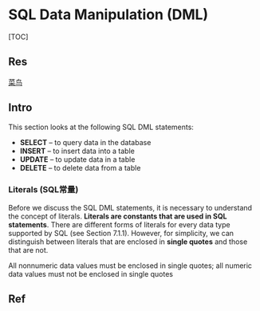 # SQL Data Manipulation (DML)

[TOC]



## Res
[菜鸟](https://www.runoob.com/mysql)



## Intro
This section looks at the following SQL DML statements:
- **SELECT** – to query data in the database
- **INSERT** – to insert data into a table  
- **UPDATE** – to update data in a table  
- **DELETE** – to delete data from a table


### Literals (SQL常量)
Before we discuss the SQL DML statements, it is necessary to understand the concept of literals. **Literals are constants that are used in SQL statements**. There are different forms of literals for every data type supported by SQL (see Section 7.1.1). However, for simplicity, we can distinguish between literals that are enclosed in **single quotes** and those that are not. 

All nonnumeric data values must be enclosed in single quotes; all numeric data values must not be enclosed in single quotes



## Ref
[👍 50道SQL练习题 - 小黄在路上的文章 - 知乎]: https://zhuanlan.zhihu.com/p/32137597

